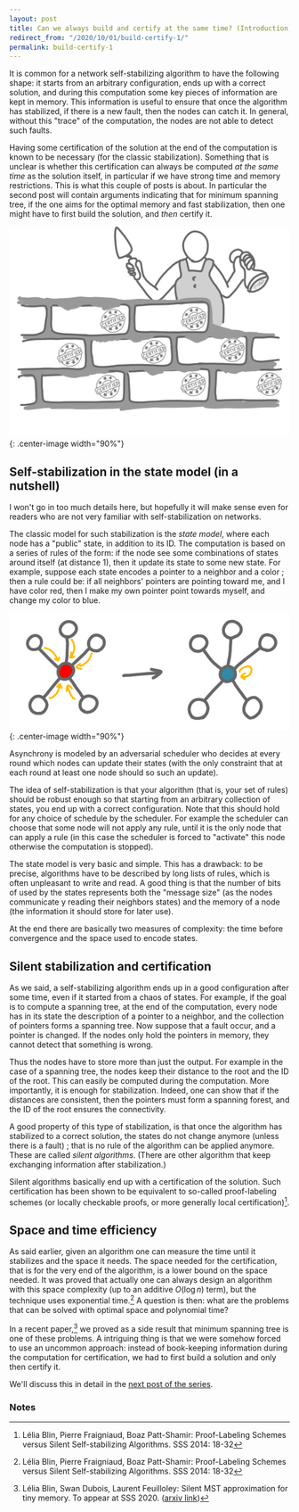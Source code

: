 ```yaml
---
layout: post
title: Can we always build and certify at the same time? (Introduction)
redirect_from: "/2020/10/01/build-certify-1/"
permalink: build-certify-1
---   
```


It is common for a network self-stabilizing algorithm to have the 
following shape: it starts from an arbitrary configuration, ends 
up with a correct solution, and during this computation some key pieces
of information are kept in memory. This information is useful to ensure
that once the algorithm has stabilized, if there is a new fault, then 
the nodes can catch it. In general, without this "trace" of the 
computation, the nodes are not able to detect such faults. 
 
Having some certification of the solution at the end of the computation
is known to be necessary (for the classic stabilization). 
Something that is unclear is whether this 
certification 
can always be computed *at the same time* as the solution itself, 
in particular if we have strong time and memory restrictions. 
This is what this couple of posts is about. In particular the second 
post will contain arguments 
indicating that for minimum spanning tree, if the one aims for the 
optimal memory and fast stabilization, then one might have to first build the 
solution, and *then* certify it.   

![](../assets/build-certify.png){: .center-image width="90%"}

## Self-stabilization in the state model (in a nutshell)

I won't go in too much details here, but hopefully it will make sense 
even for readers who are not very familiar with self-stabilization on 
networks. 

The classic model for such stabilization is the *state model*, 
where each node has a "public" state, in addition to its ID. The 
computation is based on a series of rules of the form: if the node see 
some combinations of states around itself (at distance 1), then it 
update its state to some new state. 
For example, suppose each state encodes a pointer to a neighbor and a 
color ; then a rule could be: if all neighbors' pointers are pointing 
toward me, and I have color red, then I make my own pointer point 
towards myself, and change my color to blue.

![](../assets/local-rule.png){: .center-image width="90%"}


Asynchrony is modeled by an adversarial scheduler who decides at every 
round which nodes can update their states (with the only constraint 
that at each round at least one node should so such an update).

The idea of self-stabilization is that your algorithm (that is, your set
 of rules) should be robust enough so that starting from an arbitrary 
collection of states, you end up with a correct configuration. Note that 
this should hold for any choice of schedule by the scheduler. For example the
 scheduler can choose that some node will not apply any rule, until it 
 is the only node that can apply a rule (in this case the scheduler is 
forced to "activate" this node otherwise the computation is stopped). 

The state model is very basic and simple. This has a drawback: to 
be precise, algorithms have to be described by long lists of rules, which
 is often unpleasant to write and read. 
A good thing is that the number of bits of 
used by the states represents both the "message size" (as the nodes 
communicate y reading their neighbors states) and the memory of a node 
(the information it should store for later use).  

At the end there are basically two measures of complexity: the time 
before convergence and the space used to encode states. 

## Silent stabilization and certification

As we said, a self-stabilizing algorithm ends up in a good configuration
after some time, even if it started from a chaos of states. For example,
if the goal is to compute a spanning tree, at the end of the 
computation, every node has in its state the description of a pointer to
a neighbor, and the collection of pointers forms a spanning tree. 
Now suppose that a fault occur, and a pointer is 
changed. If the nodes only hold the pointers in memory, 
they cannot detect that something is wrong. 

Thus the nodes have to store more than just the output. For 
example in the case of a spanning tree, the nodes keep their distance to
the root and the ID of the root. 
This can easily be computed during the computation. More importantly, 
it is 
enough for stabilization. Indeed, one can show that if the distances are 
consistent, then the pointers must form a spanning forest, and the ID of 
the root ensures the connectivity. 

A good property of this type of stabilization, is that once the algorithm 
has stabilized to a correct solution, the states do not change anymore 
(unless there is a fault) ; that is no rule of the algorithm can be 
applied anymore. 
These are called *silent algorithms*. (There are other algorithm that 
keep exchanging information after stabilization.)

Silent algorithms basically end up with a certification of the solution. 
Such certification has been shown to be equivalent to so-called 
proof-labeling schemes (or locally checkable proofs, 
or more generally local certification)[^1].  

## Space and time efficiency

As said earlier, given an algorithm one can measure the time until it 
stabilizes and the space it needs. The space needed for the certification,
that is for the very end of the algorithm, is a lower bound on the 
space needed. It was proved that actually one can always design an 
algorithm with this space complexity (up to an additive $O(\log n)$ term), 
but the technique uses exponential time.[^1] A question is then: what are 
the problems that can be solved with optimal space and polynomial time?

In a recent paper,[^2] we proved as a side result that minimum spanning 
tree is one of these problems. A intriguing thing is that we were somehow 
forced to use an uncommon approach: instead of book-keeping information
during the computation for certification, we had to first build a solution
and only then certify it. 

We'll discuss this in detail in the 
[next post of the series](https://discrete-notes.github.io/build-certify-2).


### Notes

[^1]: Lélia Blin, Pierre Fraigniaud, Boaz Patt-Shamir: Proof-Labeling Schemes versus Silent Self-stabilizing Algorithms. SSS 2014: 18-32
[^2]: Lélia Blin, Swan Dubois, Laurent Feuilloley: Silent MST approximation for tiny memory. To appear at SSS 2020. ([arxiv link](https://arxiv.org/abs/1905.08565))
